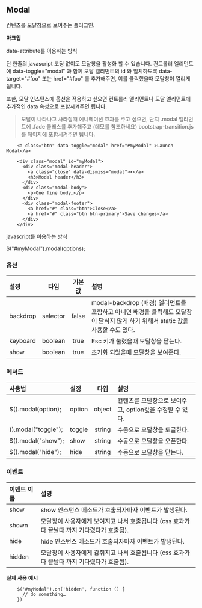 <!--
layout: 'post'
section: 'Cornerstone Framework'
title: '모달'
outline: '모달'
date: '2012-11-16'
tagstr: 'widget'
subsection: ‘본문’
order: ‘[4, 3, 5]’
-->

## Modal
컨텐츠를 모달창으로 보여주는 플러그인.

__마크업__

data-attribute를 이용하는 방식

단 한줄의 javascript 코딩 없이도 모달창을 활성화 할 수 있습니다. 컨트롤러 엘리먼트에 data-toggle="modal" 과 함께 모달 엘리먼트의 id 와 일치하도록 data-target="#foo" 또는 href="#foo" 를 추가해주면, 이를 클릭했을때 모달창이 열리게 됩니다.

또한, 모달 인스턴스에 옵션을 적용하고 싶으면 컨트롤러 엘리먼트나 모달 엘리먼트에 추가적인 data 속성으로 포함시켜주면 됩니다.

> 모달이 나타나고 사라질때 에니메이션 효과를 주고 싶으면, 단지 .modal 엘리먼트에 .fade 클래스를 추가해주고 (데모를 참조하세요) bootstrap-transition.js 를 페이지에 포함시켜주면 됩니다.

``` cm
	<a class="btn" data-toggle="modal" href="#myModal" >Launch Modal</a>

	<div class="modal" id="myModal">
	  <div class="modal-header">
	    <a class="close" data-dismiss="modal">×</a>
	    <h3>Modal header</h3>
	  </div>
	  <div class="modal-body">
	    <p>One fine body…</p>
	  </div>
	  <div class="modal-footer">
	    <a href="#" class="btn">Close</a>
	    <a href="#" class="btn btn-primary">Save changes</a>
	  </div>
	</div>
```

javascript를 이용하는 방식

$("#myModal").modal(options);

### 옵션
설정 | 타입 | 기본값 | 설명
:-- | :-: | :-: | :--
backdrop | selector | false | modal-backdrop (배경) 엘리먼트를 포함하고 아니면 배경을 클릭해도 모달창이 닫히지 않게 하기 위해서 static 값을 사용할 수도 있다.
keyboard | boolean | true | Esc 키가 눌렸을때 모달창을 닫는다.
show | boolean | true | 초기화 되었을때 모달창을 보여준다.

### 메서드

사용법 | 설정 | 타입 | 설명
:-- | :-- | :-: | :--
$().modal(option); | option | object | 컨텐츠를 모달창으로 보여주고, option값을 수정할 수 있다.
().modal("toggle"); | toggle | string | 수동으로 모달창을 토글한다.
$().modal("show"); | show | string | 수동으로 모달창을 오픈한다.
$().modal("hide"); | hide | string | 수동으로 모달창을 닫는다.

### 이벤트

이벤트 이름 | 설명
:-- | :--
show | show 인스턴스 메소드가 호출되자마자 이벤트가 발생된다.
shown | 모달창이 사용자에게 보여지고 나서 호출됩니다 (css 효과가 다 끝날때 까지 기다렸다가 호출됨).
hide | hide 인스턴스 메소드가 호출되자마자 이벤트가 발생된다.
hidden | 모달창이 사용자에게 감춰지고 나서 호출됩니다 (css 효과가 다 끝날때 까지 기다렸다가 호출됨).

__실제 사용 예시__

``` cm
	$('#myModal').on('hidden', function () {
	  // do something…
	})
```
